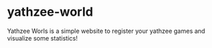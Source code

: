 # yathzee-world
Yathzee Worls is a simple website to register your yathzee games and visualize some statistics!

